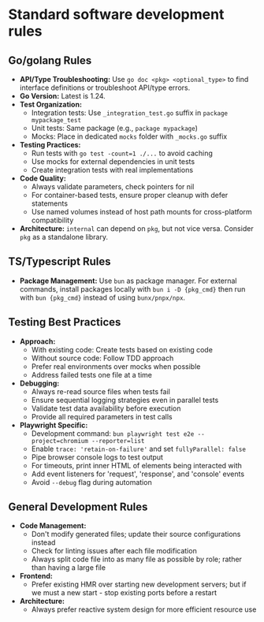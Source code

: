 # Standard software development rules
## Go/golang Rules

- **API/Type Troubleshooting:** Use `go doc <pkg> <optional_type>` to find interface definitions or troubleshoot API/type errors.
- **Go Version:** Latest is 1.24.
- **Test Organization:**
  - Integration tests: Use `_integration_test.go` suffix in `package mypackage_test`
  - Unit tests: Same package (e.g., `package mypackage`)
  - Mocks: Place in dedicated `mocks` folder with `_mocks.go` suffix
- **Testing Practices:**
  - Run tests with `go test -count=1 ./...` to avoid caching
  - Use mocks for external dependencies in unit tests
  - Create integration tests with real implementations
- **Code Quality:**
  - Always validate parameters, check pointers for nil
  - For container-based tests, ensure proper cleanup with defer statements
  - Use named volumes instead of host path mounts for cross-platform compatibility
- **Architecture:** `internal` can depend on `pkg`, but not vice versa. Consider `pkg` as a standalone library.

## TS/Typescript Rules

- **Package Management:** Use `bun` as package manager. For external commands, install packages locally with `bun i -D {pkg_cmd}` then run with `bun {pkg_cmd}` instead of using `bunx/pnpx/npx`.

## Testing Best Practices

- **Approach:**
  - With existing code: Create tests based on existing code
  - Without source code: Follow TDD approach
  - Prefer real environments over mocks when possible
  - Address failed tests one file at a time
- **Debugging:**
  - Always re-read source files when tests fail
  - Ensure sequential logging strategies even in parallel tests
  - Validate test data availability before execution
  - Provide all required parameters in test calls
- **Playwright Specific:**
  - Development command: `bun playwright test e2e --project=chromium --reporter=list`
  - Enable `trace: 'retain-on-failure'` and set `fullyParallel: false`
  - Pipe browser console logs to test output
  - For timeouts, print inner HTML of elements being interacted with
  - Add event listeners for 'request', 'response', and 'console' events
  - Avoid `--debug` flag during automation

## General Development Rules

- **Code Management:**
  - Don't modify generated files; update their source configurations instead
  - Check for linting issues after each file modification
  - Always split code file into as many file as possible by role; rather than having a large file
- **Frontend:**
  - Prefer existing HMR over starting new development servers; but if we must a new start - stop existing ports before a restart
- **Architecture:**
  - Always prefer reactive system design for more efficient resource use

